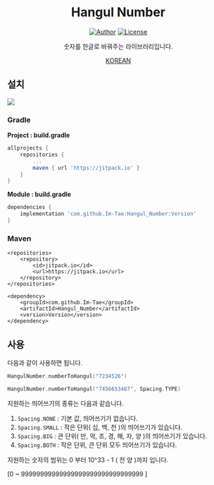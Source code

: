 <h1 align="center">Hangul Number</h1>

<p align="center">
  <a href="https://github.com/Im-Tae"><img alt="Author" src="https://img.shields.io/badge/author-Im--Tae-red.svg"/></a>
  <a href="https://opensource.org/licenses/Apache-2.0"><img alt="License" src="https://img.shields.io/badge/License-Apache%202.0-blue.svg"/></a>
</p>
<p align="center">  
숫자를 한글로 바꿔주는 라이브러리입니다.</p>
<p align="center">
    <a href="https://github.com/Im-Tae/Hangul_Number/blob/master/README.md">KOREAN<a/>
</p>




## 설치

[![](https://jitpack.io/v/Im-Tae/HangulNumber.svg)](https://jitpack.io/#Im-Tae/HangulNumber)

### Gradle

**Project : build.gradle**

```gradle
allprojects {
    repositories {
	    ...
	    maven { url 'https://jitpack.io' }
	}
}
```

**Module : build.gradle**

```gradle
dependencies {
    implementation 'com.github.Im-Tae:Hangul_Number:Version'
}
```



### Maven

```maven
<repositories>
	<repository>
		<id>jitpack.io</id>
		<url>https://jitpack.io</url>
	</repository>
</repositories>
```

```maven
<dependency>
	<groupId>com.github.Im-Tae</groupId>
	<artifactId>Hangul_Number</artifactId>
	<version>Version</version>
</dependency>
```



## 사용

다음과 같이 사용하면 됩니다.

```kotlin
HangulNumber.numberToHangul("7234526")
```

```kotlin
HangulNumber.numberToHangul("7456653467", Spacing.TYPE)
```



지원하는 띄어쓰기의 종류는 다음과 같습니다.



1. `Spacing.NONE` : 기본 값, 띄어쓰기가 없습니다.
2. `Spacing.SMALL` : 작은 단위( 십, 백, 천 )의 띄어쓰기가 있습니다.
3. `Spacing.BIG` : 큰 단위( 만, 억, 조, 경, 해, 자, 양 )의 띄어쓰기가 있습니다.
4. `Spacing.BOTH` : 작은 단위, 큰 단위 모두 띄어쓰기가 있습니다.



지원하는 숫자의 범위는 0 부터 10^33 - 1 ( 천 양 )까지 입니다.

[0 ~ 99999999999999999999999999999999 ]

